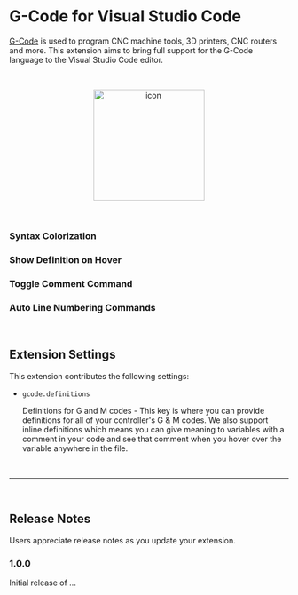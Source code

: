 # G-Code for Visual Studio Code

[G-Code](https://en.wikipedia.org/wiki/G-code) is used to program CNC machine tools, 3D printers, CNC routers and more.  This extension aims to bring full support for the G-Code language to the Visual Studio Code editor.

<br/><p align="center"><img src="https://user-images.githubusercontent.com/29161635/93551441-de870a00-f93b-11ea-82a3-48c360d2f732.png" alt="icon" width="200px"></p><br/>

### **Syntax Colorization**

### **Show Definition on Hover**

### **Toggle Comment Command**

### **Auto Line Numbering Commands**

<br/>

## Extension Settings

This extension contributes the following settings:

* `gcode.definitions`

    Definitions for G and M codes - This key is where you can provide definitions for all of your controller's G & M codes.  We also support inline definitions which means you can give meaning to variables with a comment in your code and see that comment when you hover over the variable anywhere in the file.

<br/>

---

<br/>

## Release Notes

Users appreciate release notes as you update your extension.

### 1.0.0

Initial release of ...
